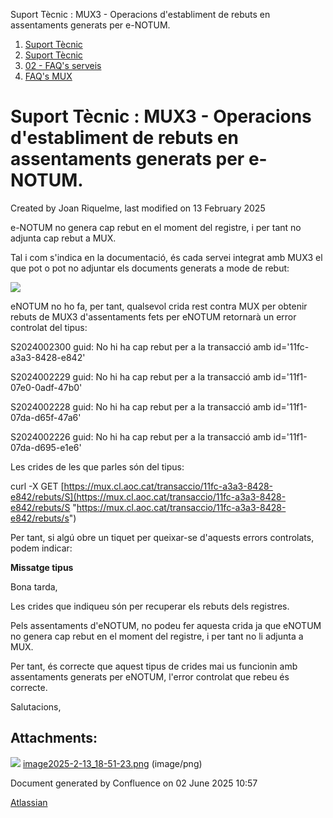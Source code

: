 Suport Tècnic : MUX3 - Operacions d'establiment de rebuts en assentaments generats per e-NOTUM.  

1.  [Suport Tècnic](index.md)
2.  [Suport Tècnic](13893782.md)
3.  [02 - FAQ's serveis](26313393.md)
4.  [FAQ's MUX](28705591.md)

Suport Tècnic : MUX3 - Operacions d'establiment de rebuts en assentaments generats per e-NOTUM.
===============================================================================================

Created by Joan Riquelme, last modified on 13 February 2025

e-NOTUM no genera cap rebut en el moment del registre, i per tant no adjunta cap rebut a MUX.

Tal i com s'indica en la documentació, és cada servei integrat amb MUX3 el que pot o pot no adjuntar els documents generats a mode de rebut:

![](attachments/124911663/124911664.png)

  

eNOTUM no ho fa, per tant, qualsevol crida rest contra MUX per obtenir rebuts de MUX3 d'assentaments fets per eNOTUM retornarà un error controlat del tipus:

S2024002300 guid: No hi ha cap rebut per a la transacció amb id='11fc-a3a3-8428-e842'

S2024002229 guid: No hi ha cap rebut per a la transacció amb id='11f1-07e0-0adf-47b0'

S2024002228 guid: No hi ha cap rebut per a la transacció amb id='11f1-07da-d65f-47a6'

S2024002226 guid: No hi ha cap rebut per a la transacció amb id='11f1-07da-d695-e1e6'

  

Les crides de les que parles són del tipus:

curl -X GET [https://mux.cl.aoc.cat/transaccio/11fc-a3a3-8428-e842/rebuts/S](https://mux.cl.aoc.cat/transaccio/11fc-a3a3-8428-e842/rebuts/S "https://mux.cl.aoc.cat/transaccio/11fc-a3a3-8428-e842/rebuts/s")

  

Per tant, si algú obre un tiquet per queixar-se d'aquests errors controlats, podem indicar:

**Missatge tipus**

Bona tarda,

Les crides que indiqueu són per recuperar els rebuts dels registres.

Pels assentaments d'eNOTUM, no podeu fer aquesta crida ja que eNOTUM no genera cap rebut en el moment del registre, i per tant no li adjunta a MUX.

Per tant, és correcte que aquest tipus de crides mai us funcionin amb assentaments generats per eNOTUM, l'error controlat que rebeu és correcte.

Salutacions,

  

  

  

  

Attachments:
------------

![](images/icons/bullet_blue.gif) [image2025-2-13\_18-51-23.png](attachments/124911663/124911664.png) (image/png)  

Document generated by Confluence on 02 June 2025 10:57

[Atlassian](http://www.atlassian.com/)